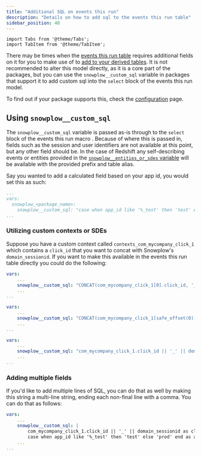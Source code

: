 ```yaml
---
title: "Additional SQL on events this run"
description: "Details on how to add sql to the events this run table"
sidebar_position: 40
---
```


```mdx-code-block
import Tabs from '@theme/Tabs';
import TabItem from '@theme/TabItem';
```

There may be times when the [events this run table](/docs/modeling-your-data/modeling-your-data-with-dbt/package-mechanics/this-run-tables/index.md#events-this-run) requires additional fields on it for you to make use of to [add to your derived tables](/docs/modeling-your-data/modeling-your-data-with-dbt/dbt-custom-models/examples/adding-fields-to-derived-table/index.md). It is not recommended to alter this model directly, as it is a core part of the packages, but you can use the `snowplow__custom_sql` variable in packages that support it to add custom sql into the `select` block of the events this run model.

To find out if your package supports this, check the [configuration](/docs/modeling-your-data/modeling-your-data-with-dbt/dbt-configuration/index.md) page.

## Using `snowplow__custom_sql`
The `snowplow__custom_sql` variable is passed as-is through to the `select` block of the events this run macro [<Icon icon="fa-brands fa-github"/>](https://github.com/snowplow/dbt-snowplow-utils/blob/19bfd655fea1338f28cd6b2f8ca5863cc137aac7/macros/base/base_create_snowplow_events_this_run.sql#L39). Because of where this is passed in, fields such as the session and user identifiers are not available at this point, but any other field should be. In the case of Redshift any self-describing events or entities provided in the [`snowplow__entities_or_sdes` variable](/docs/modeling-your-data/modeling-your-data-with-dbt/package-features/modeling-entities/index.md) will be available with the provided prefix and table alias.

Say you wanted to add a calculated field based on your app id, you would set this as such:
```yml title="dbt_project.yml"
...
vars:
  snowplow_<package_name>:
    snowplow__custom_sql: "case when app_id like '%_test' then 'test' else 'prod' end as app_type"
...
```

### Utilizing custom contexts or SDEs
Suppose you have a custom context called `contexts_com_mycompany_click_1` which contains a `click_id` that you want to concat with Snowplow's `domain_sessionid`. If you want to make this available in the events this run table directly you could do the following:

<Tabs groupId="warehouse" queryString>
<TabItem value="databricks+snowflake" label="Databricks & Snowflake" default>

```yml title="dbt_project.yml"
vars:
    ...
    snowplow__custom_sql: "CONCAT(com_mycompany_click_1[0].click_id, '_', domain_sessionid) as click_session_id"
    ...
...
```
</TabItem>
<TabItem value="bigquery" label="BigQuery" default>

```yml title="dbt_project.yml"
vars:
    ...
    snowplow__custom_sql: "CONCAT(com_mycompany_click_1[safe_offset(0)].click_id, '_', domain_sessionid) as click_session_id"
    ...
...
```
</TabItem>
<TabItem value="redshift/postgres" label="Redshift & Postgres">

```yml title="dbt_project.yml"
vars:
    ...
    snowplow__custom_sql: "com_mycompany_click_1.click_id || '_' || domain_sessionid as click_session_id"
    ...
...
```
</TabItem>
</Tabs>


### Adding multiple fields 

If you'd like to add multiple lines of SQL, you can do that as well by making this string a multi-line string, ending each non-final line with a comma. You can do that as follows:

```yml title="dbt_project.yml"
vars:
    ...
    snowplow__custom_sql: |
        com_mycompany_click_1.click_id || '_' || domain_sessionid as click_session_id,
        case when app_id like '%_test' then 'test' else 'prod' end as app_type
    ...
...
```
